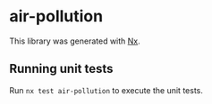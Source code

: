# air-pollution

This library was generated with [Nx](https://nx.dev).

## Running unit tests

Run `nx test air-pollution` to execute the unit tests.
